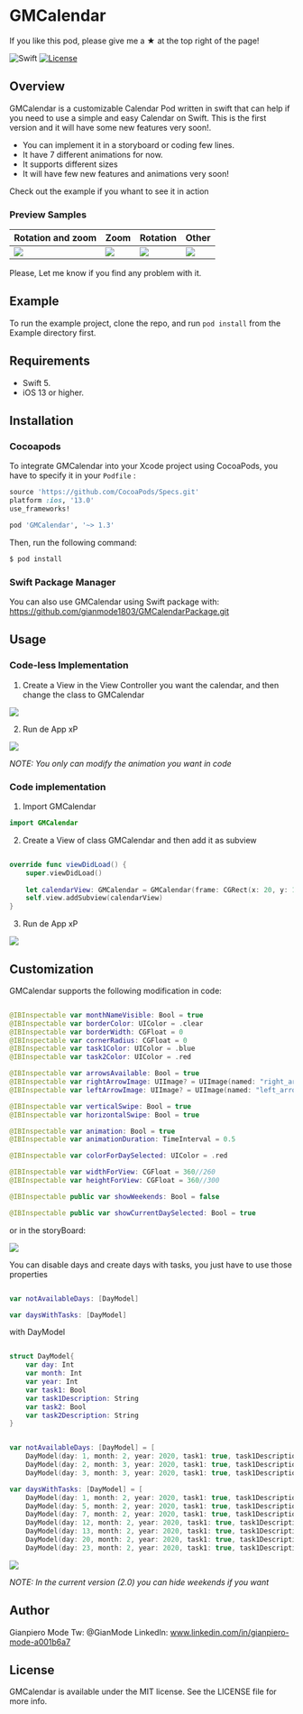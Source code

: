 # GMCalendar

If you like this pod, please give me a ★ at the top right of the page!


![Swift](https://github.com/gianmode1803/GMDCalendar/workflows/Swift/badge.svg?branch=master)
[![License](https://img.shields.io/cocoapods/l/GMCalendar.svg?style=flat)](https://cocoapods.org/pods/GMCalendar)

## Overview

GMCalendar is a customizable Calendar Pod written in swift that can help if you need to use a simple and easy Calendar on Swift. This is the first version and it will have some new features very soon!.

- You can implement it in a storyboard or coding few lines.
- It have 7 different animations for now.
- It supports different sizes
- It will have few new features and animations very soon!

Check out the example if you whant to see it in action

### Preview Samples

| Rotation and zoom | Zoom | Rotation | Other |
| --- | --- | --- | --- |
| ![](https://media.giphy.com/media/cMPDjexkyPYmLLbnBO/giphy.gif) | ![](https://media.giphy.com/media/cMceTYWmeSoAtfbKUs/giphy.gif) | ![](https://media.giphy.com/media/lOmUn4SwToI788FlDu/giphy.gif) | ![](https://media.giphy.com/media/hsDV1x9SqPXuQTsFdU/giphy.gif) |


Please, Let me know if you find any problem with it.

## Example

To run the example project, clone the repo, and run `pod install` from the Example directory first.

## Requirements

- Swift 5.
- iOS 13 or higher.

## Installation

### Cocoapods
To integrate GMCalendar into your Xcode project using CocoaPods, you have to specify it in your  `Podfile` :

```ruby
source 'https://github.com/CocoaPods/Specs.git'
platform :ios, '13.0'
use_frameworks!

pod 'GMCalendar', '~> 1.3'
```

Then, run the following command: 

```bash
$ pod install
```
### Swift Package Manager

You can also use GMCalendar using Swift package with: https://github.com/gianmode1803/GMCalendarPackage.git

## Usage

### Code-less Implementation

1. Create a View in the View Controller you want the calendar, and then change the class to GMCalendar

![](https://user-images.githubusercontent.com/22319734/75457716-179a6580-597d-11ea-9fb3-5363784517f8.png)

2. Run de App xP

![](https://user-images.githubusercontent.com/22319734/75457990-719b2b00-597d-11ea-8583-d50cc08ce8eb.png)

*NOTE: You only can modify the animation you want in code*

### Code implementation

1. Import GMCalendar

```swift
import GMCalendar
```
2. Create a View of class GMCalendar and then add it as subview

```swift

override func viewDidLoad() {
    super.viewDidLoad()
    
    let calendarView: GMCalendar = GMCalendar(frame: CGRect(x: 20, y: 100, width: 360, height: 360))
    self.view.addSubview(calendarView)   
}

```

3. Run de App xP

![](https://user-images.githubusercontent.com/22319734/75457990-719b2b00-597d-11ea-8583-d50cc08ce8eb.png)


## Customization

GMCalendar supports the following modification in code:

```swift

@IBInspectable var monthNameVisible: Bool = true
@IBInspectable var borderColor: UIColor = .clear
@IBInspectable var borderWidth: CGFloat = 0
@IBInspectable var cornerRadius: CGFloat = 0
@IBInspectable var task1Color: UIColor = .blue
@IBInspectable var task2Color: UIColor = .red

@IBInspectable var arrowsAvailable: Bool = true
@IBInspectable var rightArrowImage: UIImage? = UIImage(named: "right_arrow")
@IBInspectable var leftArrowImage: UIImage? = UIImage(named: "left_arrow")

@IBInspectable var verticalSwipe: Bool = true
@IBInspectable var horizontalSwipe: Bool = true

@IBInspectable var animation: Bool = true
@IBInspectable var animationDuration: TimeInterval = 0.5

@IBInspectable var colorForDaySelected: UIColor = .red

@IBInspectable var widthForView: CGFloat = 360//260
@IBInspectable var heightForView: CGFloat = 360//300

@IBInspectable public var showWeekends: Bool = false

@IBInspectable public var showCurrentDaySelected: Bool = true

```
or in the storyBoard:

![](https://user-images.githubusercontent.com/22319734/75459414-9c867e80-597f-11ea-9941-0e2423b44e66.png)

You can disable days and create days with tasks, you just have to use those properties 

```swift

var notAvailableDays: [DayModel]

var daysWithTasks: [DayModel]

```
with DayModel

```swift

struct DayModel{
    var day: Int
    var month: Int
    var year: Int
    var task1: Bool
    var task1Description: String
    var task2: Bool
    var task2Description: String
}

```
```swift

var notAvailableDays: [DayModel] = [
    DayModel(day: 1, month: 2, year: 2020, task1: true, task1Description: "Prueba", task2: true, task2Description: "Prueba 2"),
    DayModel(day: 2, month: 3, year: 2020, task1: true, task1Description: "Prueba", task2: true, task2Description: "Prueba 2"),
    DayModel(day: 3, month: 3, year: 2020, task1: true, task1Description: "Prueba", task2: true, task2Description: "Prueba 2")]

var daysWithTasks: [DayModel] = [
    DayModel(day: 1, month: 2, year: 2020, task1: true, task1Description: "Prueba", task2: true, task2Description: "Prueba 2"),
    DayModel(day: 5, month: 2, year: 2020, task1: true, task1Description: "Prueba", task2: true, task2Description: "Prueba 2"),
    DayModel(day: 7, month: 2, year: 2020, task1: true, task1Description: "Prueba", task2: true, task2Description: "Prueba 2"),
    DayModel(day: 12, month: 2, year: 2020, task1: true, task1Description: "Prueba", task2: true, task2Description: "Prueba 2"),
    DayModel(day: 13, month: 2, year: 2020, task1: true, task1Description: "Prueba", task2: true, task2Description: "Prueba 2"),
    DayModel(day: 20, month: 2, year: 2020, task1: true, task1Description: "Prueba", task2: true, task2Description: "Prueba 2"),
    DayModel(day: 23, month: 2, year: 2020, task1: true, task1Description: "Prueba", task2: false, task2Description: "Prueba 2")]

```
![](https://user-images.githubusercontent.com/22319734/75530073-f3d62e80-5a13-11ea-9aa8-0ec1cfc2ddc2.png)

*NOTE: In the current version (2.0) you can hide weekends if you want*

## Author

Gianpiero Mode
Tw: @GianMode
Linkedln: www.linkedin.com/in/gianpiero-mode-a001b6a7

## License

GMCalendar is available under the MIT license. See the LICENSE file for more info.
